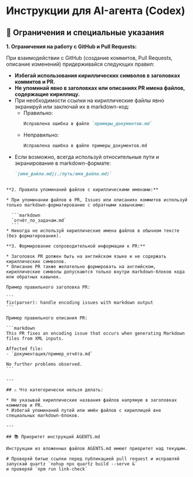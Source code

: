 # Инструкции для AI-агента (Codex)

## 🚨 Ограничения и специальные указания

**1. Ограничения на работу с GitHub и Pull Requests:**

При взаимодействии с GitHub (создание коммитов, Pull Requests, описание изменений) придерживайся следующих правил:

- **Избегай использования кириллических символов в заголовках коммитов и PR.**
- **Не упоминай явно в заголовках или описаниях PR имена файлов, содержащие кириллицу.**
- При необходимости ссылки на кириллические файлы явно экранируй или заключай их в markdown-код:
  - Правильно:  
    ```markdown
    Исправлена ошибка в файле `примеры_документов.md`
    ```
  - Неправильно:  
    ```markdown
    Исправлена ошибка в файле примеры_документов.md
    ```
- Если возможно, всегда используй относительные пути и экранирование в markdown-формате:
  ```markdown
  `[имя_файла.md](./путь/имя_файла.md)`
````

**2. Правила упоминаний файлов с кириллическими именами:**

* При упоминании файлов в PR, Issues или описаниях коммитов используй только markdown-форматирование с обратными кавычками:

  ```markdown
  `отчёт_по_задачам.md`
  ```
* Никогда не используй кириллические имена файлов в обычном тексте (без форматирования).

**3. Формирование сопроводительной информации к PR:**

* Заголовок PR должен быть на английском языке и не содержать кириллических символов.
* Описание PR также желательно формировать на английском, кириллические символы допускаются только внутри markdown-блоков кода или обратных кавычек.

Пример правильного заголовка PR:

```
fix(parser): handle encoding issues with markdown output
```

Пример правильного описания PR:

```markdown
This PR fixes an encoding issue that occurs when generating Markdown files from XML inputs.

Affected file:
- `документация/пример_отчёта.md`

No further problems observed.
```

---

## ⚠️ Что категорически нельзя делать:

* Не указывай кириллические названия файлов напрямую в заголовках коммитов и PR.
* Избегай упоминаний путей или имён файлов с кириллицей вне специальных markdown-блоков.

---

## 📚 Приоритет инструкций AGENTS.md

Инструкции из вложенных файлов AGENTS.md имеют приоритет над текущим.

# Проверяй битые ссылки перед публикацией pull request и исправляй
запускай quartz `nohup npx quartz build --serve &`
и проверяй `npm run link-check`
